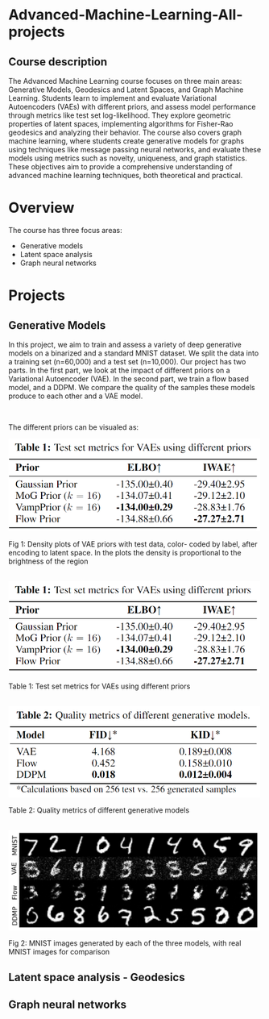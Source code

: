 # Advanced-Machine-Learning-All-projects

## Course description

The Advanced Machine Learning course focuses on three main areas: Generative Models, Geodesics and Latent Spaces, and Graph Machine Learning. Students learn to implement and evaluate Variational Autoencoders (VAEs) with different priors, and assess model performance through metrics like test set log-likelihood. They explore geometric properties of latent spaces, implementing algorithms for Fisher-Rao geodesics and analyzing their behavior. The course also covers graph machine learning, where students create generative models for graphs using techniques like message passing neural networks, and evaluate these models using metrics such as novelty, uniqueness, and graph statistics. These objectives aim to provide a comprehensive understanding of advanced machine learning techniques, both theoretical and practical.

# Overview

The course has three focus areas:
- Generative models
- Latent space analysis
- Graph neural networks

# Projects

## Generative Models

In this project, we aim to train and assess a variety of deep generative models on a binarized and a standard MNIST
dataset. We split the data into a training set (n=60,000) and a test set (n=10,000). Our project has two parts. In the first
part, we look at the impact of different priors on a Variational Autoencoder (VAE). In the second part, we train a flow
based model, and a DDPM. We compare the quality of the samples these models produce to each other and a VAE model.

<br/>

The different priors can be visualed as:

<img src="https://github.com/Skroko/Advanced-Machine-Learning-All-projects/blob/main/Imgs/P1-T1.png" alt="P1T1" width="500"/>

Fig 1: Density plots of VAE priors with test data, color-
coded by label, after encoding to latent space. In the plots
the density is proportional to the brightness of the region

<br/>


<img src="./imgs/P1-T1.png" alt="P1T1" width="500"/>

Table 1: Test set metrics for VAEs using different priors

<br/>

<img src="./imgs/P1-T2.png" alt="P1T1" width="500"/>

Table 2: Quality metrics of different generative models

<br/>

<img src="./imgs/PartB_samples.png" alt="P1T1" width="500"/>

Fig 2: MNIST images generated by each of the three models, with real MNIST images for comparison

## Latent space analysis - Geodesics



## Graph neural networks

